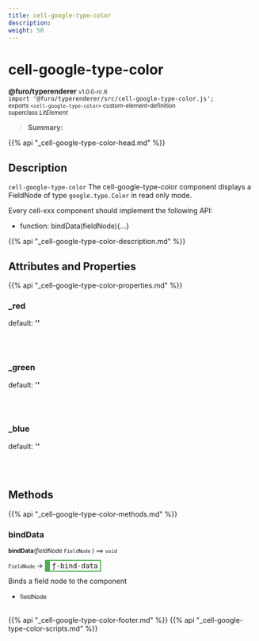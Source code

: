 ```yaml
---
title: cell-google-type-color
description: 
weight: 50
---
```


# cell-google-type-color
**@furo/typerenderer** <small>v1.0.0-rc.6</small>
<br>`import '@furo/typerenderer/src/cell-google-type-color.js';`<small>
<br>exports `<cell-google-type-color>` custom-element-definition
<br>superclass *LitElement*</small>

> **Summary:** 

{{% api "_cell-google-type-color-head.md" %}}

## Description

`cell-google-type-color`
The cell-google-type-color component displays a FieldNode of type `google.type.Color` in read only mode.

Every cell-xxx component should implement the following API:
- function: bindData(fieldNode){...}

{{% api "_cell-google-type-color-description.md" %}}


## Attributes and Properties
{{% api "_cell-google-type-color-properties.md" %}}






### **_red**
default: **&#39;&#39;**</small>


<br><br>

### **_green**
default: **&#39;&#39;**</small>


<br><br>

### **_blue**
default: **&#39;&#39;**</small>


<br><br>

## Methods
{{% api "_cell-google-type-color-methods.md" %}}


### **bindData**
<small>**bindData**(*fieldNode* `FieldNode` ) ⟹ `void`</small>

<small>`FieldNode` </small> →
<span  style="border-width:2px 2px 2px 10px; border-style: solid;border-color:  rgb(76, 175, 80);font-family:monospace; padding:2px 4px;">ƒ-bind-data</span>

Binds a field node to the component

- <small>fieldNode </small>
<br><br>









{{% api "_cell-google-type-color-footer.md" %}}
{{% api "_cell-google-type-color-scripts.md" %}}
